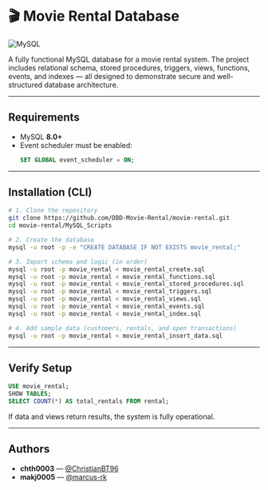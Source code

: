 # 🎬 Movie Rental Database

![MySQL](https://img.shields.io/badge/MySQL-8.0+-blue?logo=mysql&logoColor=white)

A fully functional MySQL database for a movie rental system. The project includes relational schema, stored procedures, triggers, views, functions, events, and indexes — all designed to demonstrate secure and well-structured database architecture.

---

## Requirements
- MySQL **8.0+**
- Event scheduler must be enabled:
  ```sql
  SET GLOBAL event_scheduler = ON;
  ```

---

## Installation (CLI)

```bash
# 1. Clone the repository
git clone https://github.com/DBD-Movie-Rental/movie-rental.git
cd movie-rental/MySQL_Scripts

# 2. Create the database
mysql -u root -p -e "CREATE DATABASE IF NOT EXISTS movie_rental;"

# 3. Import schema and logic (in order)
mysql -u root -p movie_rental < movie_rental_create.sql
mysql -u root -p movie_rental < movie_rental_functions.sql
mysql -u root -p movie_rental < movie_rental_stored_procedures.sql
mysql -u root -p movie_rental < movie_rental_triggers.sql
mysql -u root -p movie_rental < movie_rental_views.sql
mysql -u root -p movie_rental < movie_rental_events.sql
mysql -u root -p movie_rental < movie_rental_index.sql

# 4. Add sample data (customers, rentals, and open transactions)
mysql -u root -p movie_rental < movie_rental_insert_data.sql
```

---

## Verify Setup

```sql
USE movie_rental;
SHOW TABLES;
SELECT COUNT(*) AS total_rentals FROM rental;
```

If data and views return results, the system is fully operational.

---

## Authors
- **chth0003** — [@ChristianBT96](https://github.com/ChristianBT96)
- **makj0005** — [@marcus-rk](https://github.com/marcus-rk)